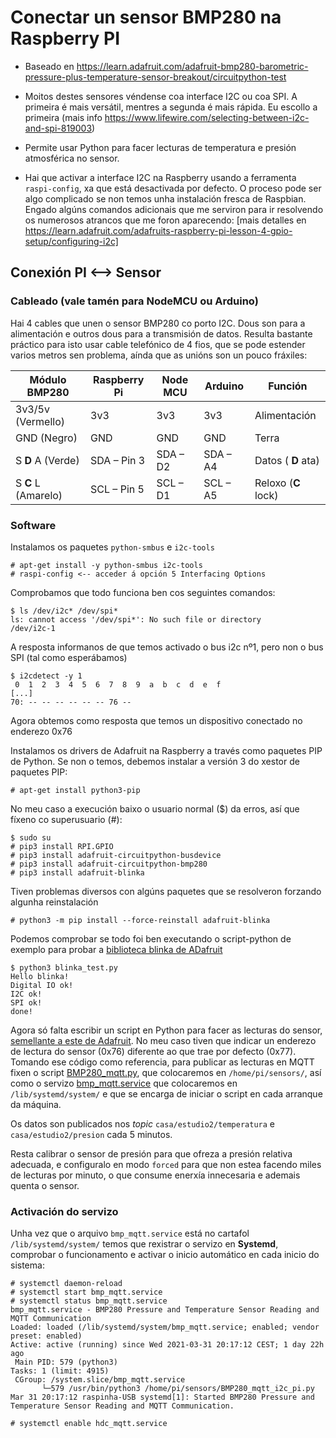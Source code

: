 # Conectar un sensor BMP280 na Raspberry PI

* Baseado en https://learn.adafruit.com/adafruit-bmp280-barometric-pressure-plus-temperature-sensor-breakout/circuitpython-test

* Moitos destes sensores véndense coa interface I2C ou coa SPI. A primeira é mais versátil, mentres a segunda é mais rápida. Eu escollo a primeira (mais info https://www.lifewire.com/selecting-between-i2c-and-spi-819003)

* Permite usar Python para facer lecturas de temperatura e presión atmosférica no sensor.

* Hai que activar a interface I2C na Raspberry usando a ferramenta `raspi-config`, xa que está desactivada por defecto. O proceso pode ser algo complicado se non temos unha instalación fresca de Raspbian. Engado algúns comandos adicionais que me serviron para ir resolvendo os numerosos atrancos que me foron aparecendo:
[mais detalles en https://learn.adafruit.com/adafruits-raspberry-pi-lesson-4-gpio-setup/configuring-i2c]

## Conexión PI <--> Sensor

### Cableado (vale tamén para NodeMCU ou Arduino)
Hai 4 cables que unen o sensor BMP280 co porto I2C. Dous son para a alimentación e outros dous para a transmisión de datos. Resulta bastante práctico para isto usar cable telefónico de 4 fios, que se pode estender varios metros sen problema, aínda que as unións son un pouco fráxiles:

Módulo BMP280 | Raspberry Pi | Node MCU | Arduino | Función
------------ | -------------| -------------| -------------| -------------
3v3/5v (Vermello)  | 3v3 | 3v3| 3v3 | Alimentación
GND (Negro) | GND | GND | GND |Terra
S __D__ A (Verde) | SDA – Pin 3  | SDA – D2 | SDA – A4 | Datos ( __D__ ata)
S __C__ L (Amarelo) | SCL – Pin 5 | SCL – D1 | SCL – A5 | Reloxo (__C__ lock)


### Software
Instalamos os paquetes `python-smbus` e `i2c-tools`

    # apt-get install -y python-smbus i2c-tools
    # raspi-config <-- acceder á opción 5 Interfacing Options

Comprobamos que todo funciona ben cos seguintes comandos:

    $ ls /dev/i2c* /dev/spi*
    ls: cannot access '/dev/spi*': No such file or directory
    /dev/i2c-1

A resposta informanos de que temos activado o bus i2c nº1, pero non o bus SPI (tal como esperábamos)

    $ i2cdetect -y 1
     0  1  2  3  4  5  6  7  8  9  a  b  c  d  e  f
    [...]
    70: -- -- -- -- -- -- 76 --

Agora obtemos como resposta que temos un dispositivo conectado no enderezo 0x76

Instalamos os drivers de Adafruit na Raspberry a través como paquetes PIP de Python. Se non o temos, debemos instalar a versión 3 do xestor de paquetes PIP:

    # apt-get install python3-pip

No meu caso a execución baixo o usuario normal ($) da erros, así que fíxeno co superusuario (#):

    $ sudo su
    # pip3 install RPI.GPIO
    # pip3 install adafruit-circuitpython-busdevice
    # pip3 install adafruit-circuitpython-bmp280
    # pip3 install adafruit-blinka

Tiven problemas diversos con algúns paquetes que se resolveron forzando algunha reinstalación

    # python3 -m pip install --force-reinstall adafruit-blinka

Podemos comprobar se todo foi ben executando o script-python de exemplo para probar a [biblioteca blinka de ADafruit](https://learn.adafruit.com/circuitpython-on-raspberrypi-linux/installing-circuitpython-on-raspberry-pi)

    $ python3 blinka_test.py
    Hello blinka!
    Digital IO ok!
    I2C ok!
    SPI ok!
    done!

Agora só falta escribir un script en Python para facer as lecturas do sensor, [semellante a este de Adafruit](https://learn.adafruit.com/adafruit-bmp280-barometric-pressure-plus-temperature-sensor-breakout/circuitpython-test). No meu caso tiven que indicar un enderezo de lectura do sensor (0x76) diferente ao que trae por defecto (0x77). Tomando ese código como referencia, para publicar as lecturas en MQTT fixen o script [BMP280_mqtt.py](sensors/BMP280_mqtt.py), que colocaremos en `/home/pi/sensors/`, así como o servizo [bmp_mqtt.service](services/bmp_mqtt.service) que colocaremos en `/lib/systemd/system/` e que se encarga de iniciar o script en cada arranque da máquina.

Os datos son publicados nos _topic_ `casa/estudio2/temperatura` e  `casa/estudio2/presion` cada 5 minutos.

Resta calibrar o sensor de presión para que ofreza a presión relativa adecuada, e configuralo en modo `forced` para que non estea facendo miles de lecturas por minuto, o que consume enerxía innecesaria e ademais quenta o sensor.

### Activación do servizo
Unha vez que o arquivo `bmp_mqtt.service` está no cartafol `/lib/systemd/system/` temos que rexistrar o servizo en __Systemd__, comprobar o funcionamento e activar o inicio automático en cada inicio do sistema:

    # systemctl daemon-reload
    # systemctl start bmp_mqtt.service
    # systemctl status bmp_mqtt.service
    bmp_mqtt.service - BMP280 Pressure and Temperature Sensor Reading and MQTT Communication
    Loaded: loaded (/lib/systemd/system/bmp_mqtt.service; enabled; vendor preset: enabled)
    Active: active (running) since Wed 2021-03-31 20:17:12 CEST; 1 day 22h ago
     Main PID: 579 (python3)
    Tasks: 1 (limit: 4915)
     CGroup: /system.slice/bmp_mqtt.service
           └─579 /usr/bin/python3 /home/pi/sensors/BMP280_mqtt_i2c_pi.py
    Mar 31 20:17:12 raspinha-USB systemd[1]: Started BMP280 Pressure and Temperature Sensor Reading and MQTT Communication.

    # systemctl enable hdc_mqtt.service
